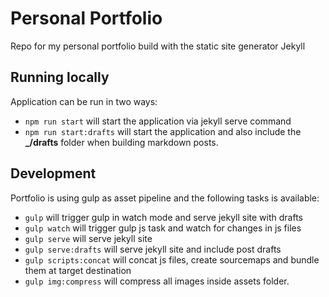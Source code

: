# Personal Portfolio
Repo for my personal portfolio build with the static site generator Jekyll

## Running locally
Application can be run in two ways:
* `npm run start` will start the application via jekyll serve command
* `npm run start:drafts` will start the application and also include the **_/drafts** folder when building markdown posts.

## Development
Portfolio is using gulp as asset pipeline and the following tasks is available:
* `gulp` will trigger gulp in watch mode and serve jekyll site with drafts
* `gulp watch` will trigger gulp js task and watch for changes in js files
* `gulp serve` will serve jekyll site
* `gulp serve:drafts` will serve jekyll site and include post drafts
* `gulp scripts:concat` will concat js files, create sourcemaps and bundle them at target destination
* `gulp img:compress` will compress all images inside assets folder.